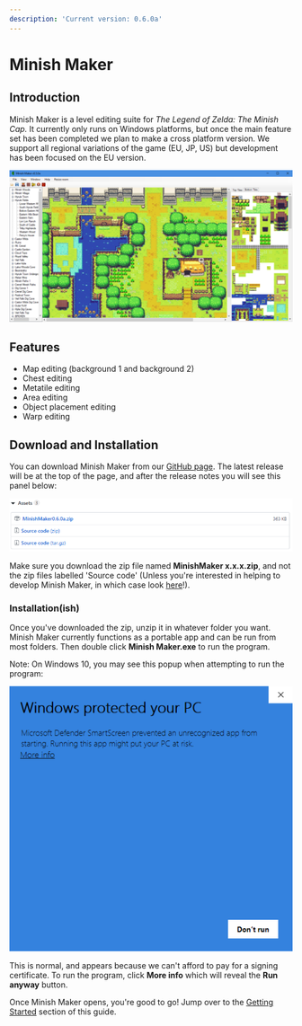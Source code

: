 ```yaml
---
description: 'Current version: 0.6.0a'
---
```


# Minish Maker

## Introduction

Minish Maker is a level editing suite for _The Legend of Zelda: The Minish Cap._ It currently only runs on Windows platforms, but once the main feature set has been completed we plan to make a cross platform version. We support all regional variations of the game \(EU, JP, US\) but development has been focused on the EU version.

![Main window of Minish Maker, showing a project loaded.](../.gitbook/assets/minishmaker.png)

## Features

* Map editing \(background 1 and background 2\)
* Chest editing
* Metatile editing
* Area editing
* Object placement editing
* Warp editing

## Download and Installation

You can download Minish Maker from our [GitHub page](https://github.com/minishmaker/minishmaker/releases/latest). The latest release will be at the top of the page, and after the release notes you will see this panel below:

![Note: the version number shown here may not be the same as yours](../.gitbook/assets/mmdownloadassets.png)

Make sure you download the zip file named **MinishMaker x.x.x.zip**, and not the zip files labelled 'Source code' \(Unless you're interested in helping to develop Minish Maker, in which case look [here](https://github.com/minishmaker/minishmaker/blob/master/CONTRIBUTING.md)!\).

### Installation\(ish\)

Once you've downloaded the zip, unzip it in whatever folder you want. Minish Maker currently functions as a portable app and can be run from most folders. Then double click **Minish Maker.exe** to run the program.

Note: On Windows 10, you may see this popup when attempting to run the program:

![Pesky Windows, who does it think it is protecting you?!](../.gitbook/assets/smartscreen.png)

This is normal, and appears because we can't afford to pay for a signing certificate. To run the program, click **More info** which will reveal the **Run anyway** button.

Once Minish Maker opens, you're good to go! Jump over to the [Getting Started](getting-started.md) section of this guide.

